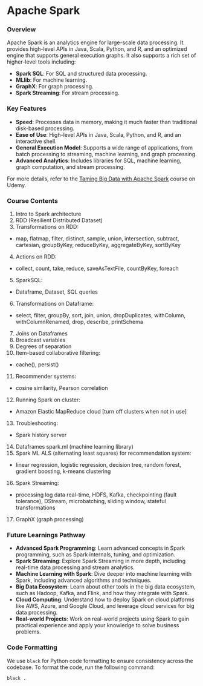 # Apache Spark

### Overview

Apache Spark is an analytics engine for large-scale data processing. It provides high-level APIs in Java, Scala, Python, and R, and an optimized engine that supports general execution graphs. It also supports a rich set of higher-level tools including:

- **Spark SQL**: For SQL and structured data processing.
- **MLlib**: For machine learning.
- **GraphX**: For graph processing.
- **Spark Streaming**: For stream processing.

### Key Features

- **Speed**: Processes data in memory, making it much faster than traditional disk-based processing.
- **Ease of Use**: High-level APIs in Java, Scala, Python, and R, and an interactive shell.
- **General Execution Model**: Supports a wide range of applications, from batch processing to streaming, machine learning, and graph processing.
- **Advanced Analytics**: Includes libraries for SQL, machine learning, graph computation, and stream processing.

For more details, refer to the [Taming Big Data with Apache Spark](https://intel.udemy.com/course/taming-big-data-with-apache-spark-hands-on/learn/lecture/3708614#content) course on Udemy.

### Course Contents

1. Intro to Spark architecture
2. RDD (Resilient Distributed Dataset)
3. Transformations on RDD:
  - map, flatmap, filter, distinct, sample, union, intersection, subtract, cartesian, groupByKey, reduceByKey, aggregateByKey, sortByKey
4. Actions on RDD:
  - collect, count, take, reduce, saveAsTextFile, countByKey, foreach
5. SparkSQL:
  - Dataframe, Dataset, SQL queries
6. Transformations on Dataframe:
  - select, filter, groupBy, sort, join, union, dropDuplicates, withColumn, withColumnRenamed, drop, describe, printSchema
7. Joins on Dataframes
8. Broadcast variables
9. Degrees of separation
10. Item-based collaborative filtering:
   - cache(), persist()
11. Recommender systems:
   - cosine similarity, Pearson correlation
12. Running Spark on cluster:
   - Amazon Elastic MapReduce cloud [turn off clusters when not in use]
13. Troubleshooting:
   - Spark history server
14. Dataframes spark.ml (machine learning library)
15. Spark ML ALS (alternating least squares) for recommendation system:
   - linear regression, logistic regression, decision tree, random forest, gradient boosting, k-means clustering
16. Spark Streaming:
   - processing log data real-time, HDFS, Kafka, checkpointing (fault tolerance), DStream, microbatching, sliding window, stateful transformations
17. GraphX (graph processing)

### Future Learnings Pathway

- **Advanced Spark Programming**: Learn advanced concepts in Spark programming, such as Spark internals, tuning, and optimization.
- **Spark Streaming**: Explore Spark Streaming in more depth, including real-time data processing and stream analytics.
- **Machine Learning with Spark**: Dive deeper into machine learning with Spark, including advanced algorithms and techniques.
- **Big Data Ecosystem**: Learn about other tools in the big data ecosystem, such as Hadoop, Kafka, and Flink, and how they integrate with Spark.
- **Cloud Computing**: Understand how to deploy Spark on cloud platforms like AWS, Azure, and Google Cloud, and leverage cloud services for big data processing.
- **Real-world Projects**: Work on real-world projects using Spark to gain practical experience and apply your knowledge to solve business problems.

### Code Formatting

We use `black` for Python code formatting to ensure consistency across the codebase. To format the code, run the following command:

```sh
black .
```
